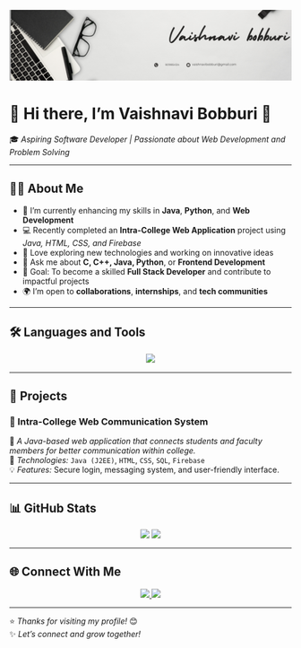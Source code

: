 <!-- Banner Section -->
![Vaishnavi Bobburi Banner](banner.png)

# 💫 Hi there, I’m **Vaishnavi Bobburi** 👋  
🎓 *Aspiring Software Developer | Passionate about Web Development and Problem Solving*  

---

## 💁‍♀️ **About Me**
- 🌱 I’m currently enhancing my skills in **Java**, **Python**, and **Web Development**  
- 💻 Recently completed an **Intra-College Web Application** project using *Java, HTML, CSS, and Firebase*  
- 🧠 Love exploring new technologies and working on innovative ideas  
- 💬 Ask me about **C, C++, Java, Python**, or **Frontend Development**  
- 🎯 Goal: To become a skilled **Full Stack Developer** and contribute to impactful projects  
- 🌍 I’m open to **collaborations**, **internships**, and **tech communities**

---

## 🛠️ **Languages and Tools**
<p align="center">
  <img src="https://skillicons.dev/icons?i=c,cpp,java,python,html,css,javascript,react,git,github,vscode,firebase" />
</p>

---

## 🚀 **Projects**
### 🏫 Intra-College Web Communication System  
📌 *A Java-based web application that connects students and faculty members for better communication within college.*  
🔗 *Technologies:* `Java (J2EE)`, `HTML`, `CSS`, `SQL`, `Firebase`  
💡 *Features:* Secure login, messaging system, and user-friendly interface.

---

## 📊 **GitHub Stats**
<p align="center">
  <img src="https://github-readme-stats.vercel.app/api?username=Vaishnavi-bobburi&show_icons=true&theme=radical" height="160px"/>
  <img src="https://github-readme-stats.vercel.app/api/top-langs/?username=Vaishnavi-bobburi&layout=compact&theme=radical" height="160px"/>
</p>

---

## 🌐 **Connect With Me**
<p align="center">
  <a href="https://linkedin.com/in/vaishnavi-bobburi-a39a78310" target="_blank">
    <img src="https://img.shields.io/badge/LinkedIn-Vaishnavi_Bobburi-blue?style=for-the-badge&logo=linkedin"/>
  </a>
  <a href="mailto:vaishnavibobburi@gmail.com">
    <img src="https://img.shields.io/badge/Email-Vaishnavi_Bobburi-red?style=for-the-badge&logo=gmail"/>
  </a>
</p>

---

⭐ *Thanks for visiting my profile!* 😊  
✨ *Let’s connect and grow together!*
